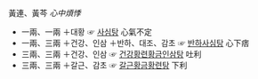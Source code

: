 黃連、黃芩 _心中煩悸_
* 一兩、一兩 ＋대황 ☞ [사심탕]({{site.formulaurl}}/사심탕) 心氣不定
* 一兩、三兩 ＋건강、인삼 ＋반하、대조、감초 ☞ [반하사심탕]({{site.formulaurl}}/반하사심탕) 心下痞
* 三兩、三兩 ＋건강、인삼 ☞ [건강황련황금인삼탕]({{site.formulaurl}}/건강황련황금인삼탕) 吐利
* 三兩、三兩 ＋갈근、감초 ☞ [갈근황금황련탕]({{site.formulaurl}}/갈근황금황련탕) 下利
